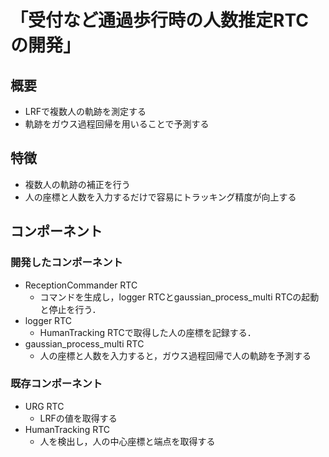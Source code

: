 # 「受付など通過歩行時の人数推定RTCの開発」

## 概要
- LRFで複数人の軌跡を測定する
- 軌跡をガウス過程回帰を用いることで予測する

## 特徴
- 複数人の軌跡の補正を行う
- 人の座標と人数を入力するだけで容易にトラッキング精度が向上する

## コンポーネント

### 開発したコンポーネント
- ReceptionCommander RTC
  - コマンドを生成し，logger RTCとgaussian_process_multi RTCの起動と停止を行う．
- logger RTC
  - HumanTracking RTCで取得した人の座標を記録する．
- gaussian_process_multi RTC
  - 人の座標と人数を入力すると，ガウス過程回帰で人の軌跡を予測する

### 既存コンポーネント
- URG RTC
  - LRFの値を取得する
- HumanTracking RTC
  - 人を検出し，人の中心座標と端点を取得する

